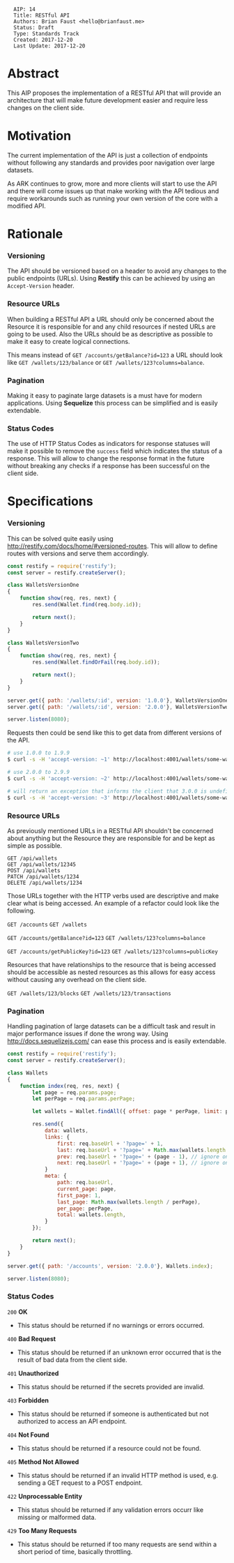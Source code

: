 ```
  AIP: 14
  Title: RESTful API
  Authors: Brian Faust <hello@brianfaust.me>
  Status: Draft
  Type: Standards Track
  Created: 2017-12-20
  Last Update: 2017-12-20
```

Abstract
========

This AIP proposes the implementation of a RESTful API that will provide an architecture that will make future development easier and require less changes on the client side.

Motivation
==========

The current implementation of the API is just a collection of endpoints without following any standards and provides poor navigation over large datasets.

As ARK continues to grow, more and more clients will start to use the API and there will come issues up that make working with the API tedious and require workarounds such as running your own version of the core with a modified API.

Rationale
=========

### Versioning

The API should be versioned based on a header to avoid any changes to the public endpoints (URLs). Using **Restify** this can be achieved by using an `Accept-Version` header.

### Resource URLs

When building a RESTful API a URL should only be concerned about the Resource it is responsible for and any child resources if nested URLs are going to be used. Also the URLs should be as descriptive as possible to make it easy to create logical connections.

This means instead of `GET /accounts/getBalance?id=123` a URL should look like `GET /wallets/123/balance` or `GET /wallets/123?columns=balance`.

### Pagination

Making it easy to paginate large datasets is a must have for modern applications. Using **Sequelize** this process can be simplified and is easily extendable.

### Status Codes

The use of HTTP Status Codes as indicators for response statuses will make it possible to remove the `success` field which indicates the status of a response. This will allow to change the response format in the future without breaking any checks if a response has been successful on the client side.

Specifications
==============

### Versioning

This can be solved quite easily using http://restify.com/docs/home/#versioned-routes. This will allow to define routes with versions and serve them accordingly.

```js
const restify = require('restify');
const server = restify.createServer();

class WalletsVersionOne
{
    function show(req, res, next) {
        res.send(Wallet.find(req.body.id));

        return next();
    }
}

class WalletsVersionTwo
{
    function show(req, res, next) {
        res.send(Wallet.findOrFail(req.body.id));

        return next();
    }
}

server.get({ path: '/wallets/:id', version: '1.0.0'}, WalletsVersionOne.show);
server.get({ path: '/wallets/:id', version: '2.0.0'}, WalletsVersionTwo.show);

server.listen(8080);
```

Requests then could be send like this to get data from different versions of the API.

```sh
# use 1.0.0 to 1.9.9
$ curl -s -H 'accept-version: ~1' http://localhost:4001/wallets/some-wallet-address

# use 2.0.0 to 2.9.9
$ curl -s -H 'accept-version: ~2' http://localhost:4001/wallets/some-wallet-address

# will return an exception that informs the client that 3.0.0 is undefined
$ curl -s -H 'accept-version: ~3' http://localhost:4001/wallets/some-wallet-address
```

### Resource URLs

As previously mentioned URLs in a RESTful API shouldn't be concerned about anything but the Resource they are responsible for and be kept as simple as possible.

```
GET /api/wallets
GET /api/wallets/12345
POST /api/wallets
PATCH /api/wallets/1234
DELETE /api/wallets/1234
```

Those URLs together with the HTTP verbs used are descriptive and make clear what is being accessed. An example of a refactor could look like the following.

`GET /accounts`
`GET /wallets`

`GET /accounts/getBalance?id=123`
`GET /wallets/123?columns=balance`

`GET /accounts/getPublicKey?id=123`
`GET /wallets/123?columns=publicKey`

Resources that have relationships to the resource that is being accessed should be accessible as nested resources as this allows for easy access without causing any overhead on the client side.

`GET /wallets/123/blocks`
`GET /wallets/123/transactions`

### Pagination

Handling pagination of large datasets can be a difficult task and result in major performance issues if done the wrong way. Using http://docs.sequelizejs.com/ can ease this process and is easily extendable.

```js
const restify = require('restify');
const server = restify.createServer();

class Wallets
{
    function index(req, res, next) {
        let page = req.params.page;
        let perPage = req.params.perPage;

        let wallets = Wallet.findAll({ offset: page * perPage, limit: perPage });

        res.send({
            data: wallets,
            links: {
                first: req.baseUrl + '?page=' + 1,
                last: req.baseUrl + '?page=' + Math.max(wallets.length / perPage),
                prev: req.baseUrl + '?page=' + (page - 1), // ignore on first page
                next: req.baseUrl + '?page=' + (page + 1), // ignore on last page
            }
            meta: {
                path: req.baseUrl,
                current_page: page,
                first_page: 1,
                last_page: Math.max(wallets.length / perPage),
                per_page: perPage,
                total: wallets.length,
            }
        });

        return next();
    }
}

server.get({ path: '/accounts', version: '2.0.0'}, Wallets.index);

server.listen(8080);
```

### Status Codes

`200` **OK**
- This status should be returned if no warnings or errors occurred.

`400` **Bad Request**
- This status should be returned if an unknown error occurred that is the result of bad data from the client side.

`401` **Unauthorized**
- This status should be returned if the secrets provided are invalid.

`403` **Forbidden**
- This status should be returned if someone is authenticated but not authorized to access an API endpoint.

`404` **Not Found**
- This status should be returned if a resource could not be found.

`405` **Method Not Allowed**
- This status should be returned if an invalid HTTP method is used, e.g. sending a GET request to a POST endpoint.

`422` **Unprocessable Entity**
- This status should be returned if any validation errors occurr like missing or malformed data.

`429` **Too Many Requests**
- This status should be returned if too many requests are send within a short period of time, basically throttling.
